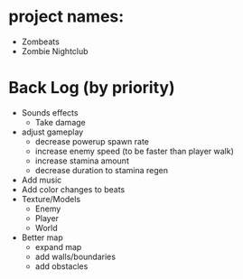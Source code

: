 # project names: 
- Zombeats
- Zombie Nightclub

# Back Log (by priority)
- Sounds effects
  - Take damage
- adjust gameplay
  - decrease powerup spawn rate
  - increase enemy speed (to be faster than player walk)
  - increase stamina amount
  - decrease duration to stamina regen
- Add music
- Add color changes to beats
- Texture/Models
  - Enemy
  - Player
  - World
- Better map
  - expand map
  - add walls/boundaries
  - add obstacles 